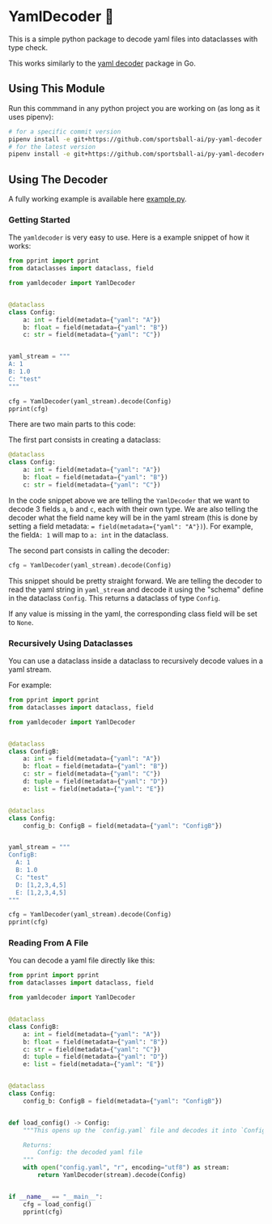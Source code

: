 # YamlDecoder :goggles:

This is a simple python package to decode yaml files into dataclasses with type check.

This works similarly to the [yaml decoder](https://pkg.go.dev/gopkg.in/yaml.v2) package in Go.

## Using This Module

Run this commmand in any python project you are working on (as long as it uses pipenv):

```bash
# for a specific commit version
pipenv install -e git+https://github.com/sportsball-ai/py-yaml-decoder.git@<commit-id>#egg=yamldecoder
# for the latest version
pipenv install -e git+https://github.com/sportsball-ai/py-yaml-decoder#egg=yamldecoder
```

## Using The Decoder

A fully working example is available here [example.py](example.py).

### Getting Started

The `yamldecoder` is very easy to use. Here is a example snippet of how it works:

```python
from pprint import pprint
from dataclasses import dataclass, field

from yamldecoder import YamlDecoder


@dataclass
class Config:
    a: int = field(metadata={"yaml": "A"})
    b: float = field(metadata={"yaml": "B"})
    c: str = field(metadata={"yaml": "C"})


yaml_stream = """
A: 1
B: 1.0
C: "test"
"""

cfg = YamlDecoder(yaml_stream).decode(Config)
pprint(cfg)
```

There are two main parts to this code:

The first part consists in creating a dataclass:

```python
@dataclass
class Config:
    a: int = field(metadata={"yaml": "A"})
    b: float = field(metadata={"yaml": "B"})
    c: str = field(metadata={"yaml": "C"})
```

In the code snippet above we are telling the `YamlDecoder` that we want to decode 3 fields `a`, `b` and `c`, each with their own type. We are also telling the decoder what the field name key will be in the yaml stream (this is done by setting a field metadata: `= field(metadata={"yaml": "A"})`). For example, the field`A: 1` will map to `a: int` in the dataclass.

The second part consists in calling the decoder:

```python
cfg = YamlDecoder(yaml_stream).decode(Config)
```

This snippet should be pretty straight forward. We are telling the decoder to read the yaml string in `yaml_stream` and decode it using the "schema" define in the dataclass `Config`. This returns a dataclass of type `Config`.

If any value is missing in the yaml, the corresponding class field will be set to `None`.

### Recursively Using Dataclasses

You can use a dataclass inside a dataclass to recursively decode values in a yaml stream.

For example:

```python
from pprint import pprint
from dataclasses import dataclass, field

from yamldecoder import YamlDecoder


@dataclass
class ConfigB:
    a: int = field(metadata={"yaml": "A"})
    b: float = field(metadata={"yaml": "B"})
    c: str = field(metadata={"yaml": "C"})
    d: tuple = field(metadata={"yaml": "D"})
    e: list = field(metadata={"yaml": "E"})


@dataclass
class Config:
    config_b: ConfigB = field(metadata={"yaml": "ConfigB"})


yaml_stream = """
ConfigB:
  A: 1
  B: 1.0
  C: "test"
  D: [1,2,3,4,5]
  E: [1,2,3,4,5]
"""

cfg = YamlDecoder(yaml_stream).decode(Config)
pprint(cfg)
```

### Reading From A File

You can decode a yaml file directly like this:

```python
from pprint import pprint
from dataclasses import dataclass, field

from yamldecoder import YamlDecoder


@dataclass
class ConfigB:
    a: int = field(metadata={"yaml": "A"})
    b: float = field(metadata={"yaml": "B"})
    c: str = field(metadata={"yaml": "C"})
    d: tuple = field(metadata={"yaml": "D"})
    e: list = field(metadata={"yaml": "E"})


@dataclass
class Config:
    config_b: ConfigB = field(metadata={"yaml": "ConfigB"})


def load_config() -> Config:
    """This opens up the `config.yaml` file and decodes it into `Config`

    Returns:
        Config: the decoded yaml file
    """
    with open("config.yaml", "r", encoding="utf8") as stream:
        return YamlDecoder(stream).decode(Config)


if __name__ == "__main__":
    cfg = load_config()
    pprint(cfg)
```

